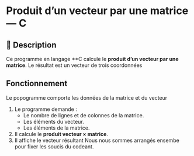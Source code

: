 # Produit d’un vecteur par une matrice — C

## 📌 Description
Ce programme en langage **C calcule le **produit d’un vecteur par une matrice**.
Le résultat est un vecteur de trois coordonnées 

## Fonctionnement
Le popogramme comporte les données de la matrice  et du vecteur
1. Le programme demande :
   - Le nombre de lignes et de colonnes de la matrice.
   - Les éléments du vecteur.
   - Les éléments de la matrice.
2. Il calcule le **produit vecteur × matrice**.
3. Il affiche le vecteur résultant
 Nous nous sommes arrangés ensembe pour fixer les soucis du codeant.
